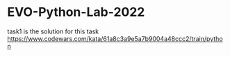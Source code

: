 # EVO-Python-Lab-2022
task1 is the solution for this task https://www.codewars.com/kata/61a8c3a9e5a7b9004a48ccc2/train/python
